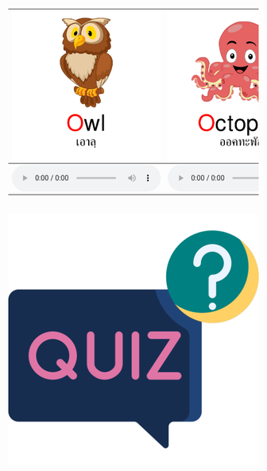 <div class="carrousel">


|![](/media/img/O-P-Q/Owl.svg)|![](/media/img/O-P-Q/Octopus.svg)|![](/media/img/O-P-Q/Ostrich.svg)|![](/media/img/O-P-Q/Olive.svg)|![](/media/img/O-P-Q/Oval.svg)|![](/media/img/O-P-Q/Pig.svg)|![](/media/img/O-P-Q/Papaya.svg)|![](/media/img/O-P-Q/Pumpkin.svg)|![](/media/img/O-P-Q/Pizza.svg)|![](/media/img/O-P-Q/Penguin.svg)|![](/media/img/O-P-Q/Queue.svg)|![](/media/img/O-P-Q/Queen.svg)|![](/media/img/O-P-Q/Question.svg)|![](/media/img/O-P-Q/Quarter.svg)|
| :----: | :----: | :----: | :----: | :----: | :----: | :----: | :----: | :----: | :----: | :----: | :----: | :----: | :----: |
|![](/media/audio/Owl.mp3)|![](/media/audio/Octopus.mp3)|![](/media/audio/Ostrich.mp3)|![](/media/audio/Olive.mp3)|![](/media/audio/Oval.mp3)|![](/media/audio/Pig.mp3)|![](/media/audio/Papaya.mp3)|![](/media/audio/Pumpkin.mp3)|![](/media/audio/Pizza.mp3)|![](/media/audio/Penguin.mp3)|![](/media/audio/Queue.mp3)|![](/media/audio/Queen.mp3)|![](/media/audio/Question.mp3)|![](/media/audio/Quarter.mp3)|

</div>



# ![icon](/media/icons/quiz.svg) 

